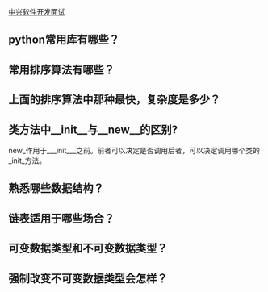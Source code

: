 [中兴软件开发面试](https://blog.csdn.net/jerryz2017/article/details/100603157?ops_request_misc=%7B%22request%5Fid%22%3A%22159430027919724835802133%22%2C%22scm%22%3A%2220140713.130102334.pc%5Fall.%22%7D&request_id=159430027919724835802133&biz_id=0&utm_medium=distribute.pc_search_result.none-task-blog-2~all~first_rank_ecpm_v3~rank_ctr_v3-2-100603157.ecpm_v1_rank_ctr_v3&utm_term=中兴+软件开发)

## python常用库有哪些？

## 常用排序算法有哪些？

## 上面的排序算法中那种最快，复杂度是多少？

## 类方法中__init__与__new__的区别?

new_作用于___init___之前。前者可以决定是否调用后者，可以决定调用哪个类的_init_方法。

## 熟悉哪些数据结构？

## 链表适用于哪些场合？

## 可变数据类型和不可变数据类型？

## 强制改变不可变数据类型会怎样？